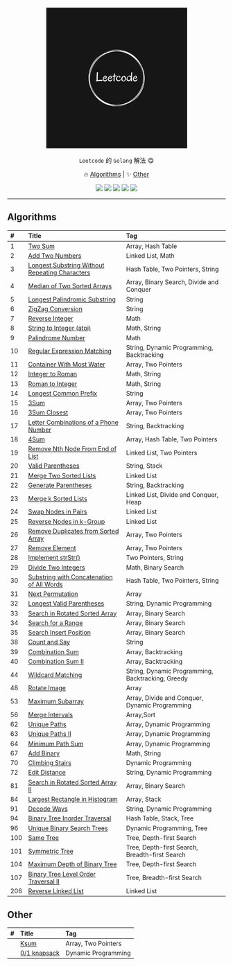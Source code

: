 <p align="center">
    <a href="https://github.com/ljun20160606/leetcode"><img src="doc/leetcode.jpeg" width="325"/></a>
</p>

<p align="center"> <code>Leetcode</code> 的 <code>Golang</code> 解法 😋</p>
<p align="center">
    🔥 <a href="#algorithms">Algorithms</a> |
    ✨ <a href="#other">Other</a>
</p>

<p align="center">
    <a href="https://github.com/ljun20160606/leetcode/blob/master/LICENSE"><img src="https://img.shields.io/badge/license-MIT-blue.svg"></a>
    <a href="https://travis-ci.org/ljun20160606/leetcode"><img src="https://travis-ci.org/ljun20160606/leetcode.svg?branch=master"></a>
    <a href="https://codecov.io/gh/ljun20160606/leetcode"><img src="https://codecov.io/gh/ljun20160606/leetcode/branch/master/graph/badge.svg"></a>
    <a href="https://gitter.im/ljun20160606/leetcode?utm_source=badge&utm_medium=badge&utm_campaign=pr-badge&utm_content=badge"><img src="https://badges.gitter.im/ljun20160606/leetcode.svg"></a>
    <a href="http://commitizen.github.io/cz-cli"><img src="https://img.shields.io/badge/commitizen-friendly-brightgreen.svg"></a>
</p>

***

## Algorithms

| #    | Title                                                                      | Tag                                               |
| :--- | :------------------------------------------------------------------------- | :------------------------------------------------ |
| 1    | [Two Sum](algorithms/001/README.md)                                        | Array, Hash Table                                 |
| 2    | [Add Two Numbers](algorithms/002/README.md)                                | Linked List, Math                                 |
| 3    | [Longest Substring Without Repeating Characters](algorithms/003/README.md) | Hash Table, Two Pointers, String                  |
| 4    | [Median of Two Sorted Arrays](algorithms/004/README.md)                    | Array, Binary Search, Divide and Conquer          |
| 5    | [Longest Palindromic Substring](algorithms/005/README.md)                  | String                                            |
| 6    | [ZigZag Conversion](algorithms/006/README.md)                              | String                                            |
| 7    | [Reverse Integer](algorithms/007/README.md)                                | Math                                              |
| 8    | [String to Integer (atoi)](algorithms/008/README.md)                       | Math, String                                      |
| 9    | [Palindrome Number](algorithms/009/README.md)                              | Math                                              |
| 10   | [Regular Expression Matching](algorithms/010/README.md)                    | String, Dynamic Programming, Backtracking         |
| 11   | [Container With Most Water](algorithms/011/README.md)                      | Array, Two Pointers                               |
| 12   | [Integer to Roman](algorithms/012/README.md)                               | Math, String                                      |
| 13   | [Roman to Integer](algorithms/013/README.md)                               | Math, String                                      |
| 14   | [Longest Common Prefix](algorithms/014/README.md)                          | String                                            |
| 15   | [3Sum](algorithms/015/README.md)                                           | Array, Two Pointers                               |
| 16   | [3Sum Closest](algorithms/016/README.md)                                   | Array, Two Pointers                               |
| 17   | [Letter Combinations of a Phone Number](algorithms/017/README.md)          | String, Backtracking                              |
| 18   | [4Sum](algorithms/018/README.md)                                           | Array, Hash Table, Two Pointers                   |
| 19   | [Remove Nth Node From End of List](algorithms/019/README.md)               | Linked List, Two Pointers                         |
| 20   | [Valid Parentheses](algorithms/020/README.md)                              | String, Stack                                     |
| 21   | [Merge Two Sorted Lists](algorithms/021/README.md)                         | Linked List                                       |
| 22   | [Generate Parentheses](algorithms/022/README.md)                           | String, Backtracking                              |
| 23   | [Merge k Sorted Lists](algorithms/023/README.md)                           | Linked List, Divide and Conquer, Heap             |
| 24   | [Swap Nodes in Pairs](algorithms/024/README.md)                            | Linked List                                       |
| 25   | [Reverse Nodes in k-Group](algorithms/025/README.md)                       | Linked List                                       |
| 26   | [Remove Duplicates from Sorted Array](algorithms/026/README.md)            | Array, Two Pointers                               |
| 27   | [Remove Element](algorithms/027/README.md)                                 | Array, Two Pointers                               |
| 28   | [Implement strStr()](algorithms/028/README.md)                             | Two Pointers, String                              |
| 29   | [Divide Two Integers](algorithms/029/README.md)                            | Math, Binary Search                               |
| 30   | [Substring with Concatenation of All Words](algorithms/030/README.md)      | Hash Table, Two Pointers, String                  |
| 31   | [Next Permutation](algorithms/031/README.md)                               | Array                                             |
| 32   | [Longest Valid Parentheses](algorithms/032/README.md)                      | String, Dynamic Programming                       |
| 33   | [Search in Rotated Sorted Array](algorithms/033/README.md)                 | Array, Binary Search                              |
| 34   | [Search for a Range](algorithms/034/README.md)                             | Array, Binary Search                              |
| 35   | [Search Insert Position](algorithms/035/README.md)                         | Array, Binary Search                              |
| 38   | [Count and Say](algorithms/038/README.md)                                  | String                                            |
| 39   | [Combination Sum](algorithms/039/README.md)                                | Array, Backtracking                               |
| 40   | [Combination Sum II](algorithms/040/README.md)                             | Array, Backtracking                               |
| 44   | [Wildcard Matching](algorithms/044/README.md)                              | String, Dynamic Programming, Backtracking, Greedy |
| 48   | [Rotate Image](algorithms/048/README.md)                                   | Array                                             |
| 53   | [Maximum Subarray](algorithms/053/README.md)                               | Array, Divide and Conquer, Dynamic Programming    |
| 56   | [Merge Intervals](algorithms/056/README.md)                                | Array,Sort                                        |
| 62   | [Unique Paths](algorithms/062/README.md)                                   | Array, Dynamic Programming                        |
| 63   | [Unique Paths II](algorithms/063/README.md)                                | Array, Dynamic Programming                        |
| 64   | [Minimum Path Sum](algorithms/064/README.md)                               | Array, Dynamic Programming                        |
| 67   | [Add Binary](algorithms/067/README.md)                                     | Math, String                                      |
| 70   | [Climbing Stairs](algorithms/070/README.md)                                | Dynamic Programming                               |
| 72   | [Edit Distance](algorithms/072/README.md)                                  | String, Dynamic Programming                       |
| 81   | [Search in Rotated Sorted Array II](algorithms/081/README.md)              | Array, Binary Search                              |
| 84   | [Largest Rectangle in Histogram](algorithms/084/README.md)                 | Array, Stack                                      |
| 91   | [Decode Ways](algorithms/091/README.md)                                    | String, Dynamic Programming                       |
| 94   | [Binary Tree Inorder Traversal](algorithms/094/README.md)                  | Hash Table, Stack, Tree                           |
| 96   | [Unique Binary Search Trees](algorithms/096/README.md)                     | Dynamic Programming, Tree                         |
| 100  | [Same Tree](algorithms/100/README.md)                                      | Tree, Depth-first Search                          |
| 101  | [Symmetric Tree](algorithms/101/README.md)                                 | Tree, Depth-first Search, Breadth-first Search    |
| 104  | [Maximum Depth of Binary Tree](algorithms/104/README.md)                   | Tree, Depth-first Search                          |
| 107  | [Binary Tree Level Order Traversal II](algorithms/107/README.md)           | Tree, Breadth-first Search                        |
| 206  | [Reverse Linked List](algorithms/206/README.md)                            | Linked List                                       |

## Other

| #    | Title                                                  | Tag                 |
| :--- | :----------------------------------------------------- | :------------------ |
|      | [Ksum](algorithms/other/ksum.go)                       | Array, Two Pointers |
|      | [0/1 knapsack](algorithms/other/knapsack%20problem.go) | Dynamic Programming |
